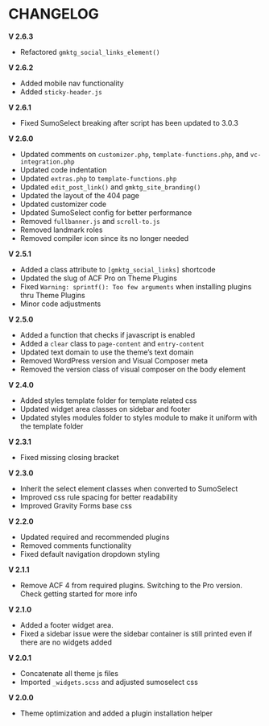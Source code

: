 # CHANGELOG #

**V 2.6.3**

* Refactored `gmktg_social_links_element()`

**V 2.6.2**

* Added mobile nav functionality
* Added `sticky-header.js`

**V 2.6.1**

* Fixed SumoSelect breaking after script has been updated to 3.0.3

**V 2.6.0**

* Updated comments on `customizer.php`, `template-functions.php`, and `vc-integration.php`
* Updated code indentation
* Updated `extras.php` to `template-functions.php`
* Updated `edit_post_link()` and `gmktg_site_branding()`
* Updated the layout of the 404 page
* Updated customizer code
* Updated SumoSelect config for better performance
* Removed `fullbanner.js` and `scroll-to.js`
* Removed landmark roles
* Removed compiler icon since its no longer needed

**V 2.5.1**

* Added a class attribute to `[gmktg_social_links]` shortcode
* Updated the slug of ACF Pro on Theme Plugins
* Fixed `Warning: sprintf(): Too few arguments` when installing plugins thru Theme Plugins
* Minor code adjustments

**V 2.5.0**

* Added a function that checks if javascript is enabled
* Added a `clear` class to `page-content` and `entry-content`
* Updated text domain to use the theme’s text domain
* Removed WordPress version and Visual Composer meta
* Removed the version class of visual composer on the body element

**V 2.4.0**

* Added styles template folder for template related css
* Updated widget area classes on sidebar and footer
* Updated styles modules folder to styles module to make it uniform with the template folder

**V 2.3.1**

* Fixed missing closing bracket

**V 2.3.0**

* Inherit the select element classes when converted to SumoSelect
* Improved css rule spacing for better readability
* Improved Gravity Forms base css

**V 2.2.0**

* Updated required and recommended plugins
* Removed comments functionality
* Fixed default navigation dropdown styling

**V 2.1.1**

* Remove ACF 4 from required plugins. Switching to the Pro version. Check getting started for more info

**V 2.1.0**

* Added a footer widget area.
* Fixed a sidebar issue were the sidebar container is still printed even if there are no widgets added

**V 2.0.1**

* Concatenate all theme js files
* Imported `_widgets.scss` and adjusted sumoselect css

**V 2.0.0**

* Theme optimization and added a plugin installation helper
